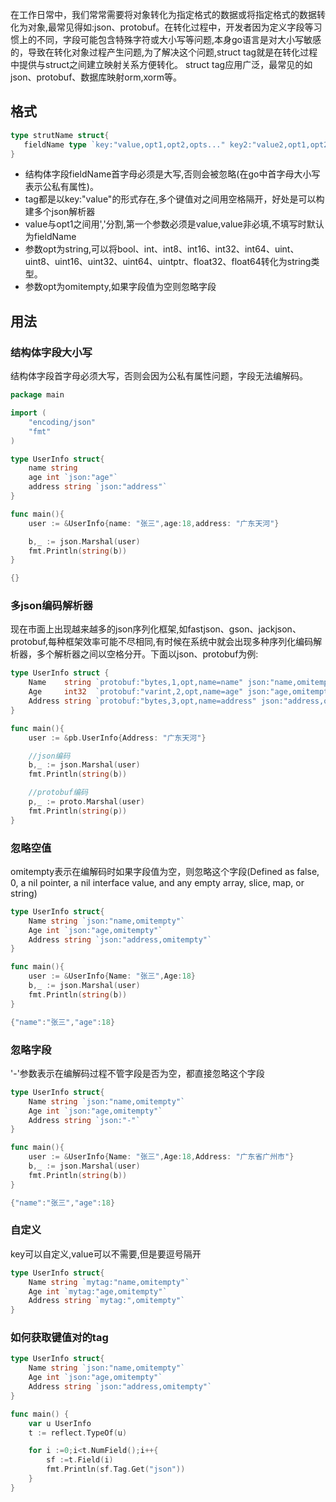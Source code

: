﻿在工作日常中，我们常常需要将对象转化为指定格式的数据或将指定格式的数据转化为对象,最常见得如:json、protobuf。在转化过程中，开发者因为定义字段等习惯上的不同，字段可能包含特殊字符或大小写等问题,本身go语言是对大小写敏感的，导致在转化对象过程产生问题,为了解决这个问题,struct tag就是在转化过程中提供与struct之间建立映射关系方便转化。
struct tag应用广泛，最常见的如json、protobuf、数据库映射orm,xorm等。

## 格式
```go
type strutName struct{
   fieldName type `key:"value,opt1,opt2,opts..." key2:"value2,opt1,opt2,opts..."`
}
```
 - 结构体字段fieldName首字母必须是大写,否则会被忽略(在go中首字母大小写表示公私有属性)。
 - tag都是以key:"value"的形式存在,多个键值对之间用空格隔开，好处是可以构建多个json解析器
 - value与opt1之间用','分割,第一个参数必须是value,value非必填,不填写时默认为fieldName
 - 参数opt为string,可以将bool、int、int8、int16、int32、int64、uint、uint8、uint16、uint32、uint64、uintptr、float32、float64转化为string类型。
 - 参数opt为omitempty,如果字段值为空则忽略字段
 
## 用法
### 结构体字段大小写
结构体字段首字母必须大写，否则会因为公私有属性问题，字段无法编解码。
```go
package main

import (
	"encoding/json"
	"fmt"
)

type UserInfo struct{
	name string
	age int `json:"age"`
	address string `json:"address"`
}

func main(){
	user := &UserInfo{name: "张三",age:18,address: "广东天河"}

	b,_ := json.Marshal(user)
	fmt.Println(string(b))
}
```

```go
{}
```

### 多json编码解析器
现在市面上出现越来越多的json序列化框架,如fastjson、gson、jackjson、protobuf,每种框架效率可能不尽相同,有时候在系统中就会出现多种序列化编码解析器，多个解析器之间以空格分开。下面以json、protobuf为例:
```go
type UserInfo struct {
	Name    string `protobuf:"bytes,1,opt,name=name" json:"name,omitempty"`
	Age     int32  `protobuf:"varint,2,opt,name=age" json:"age,omitempty"`
	Address string `protobuf:"bytes,3,opt,name=address" json:"address,omitempty"`
}

func main(){
	user := &pb.UserInfo{Address: "广东天河"}

	//json编码
	b,_ := json.Marshal(user)
	fmt.Println(string(b))

	//protobuf编码
	p,_ := proto.Marshal(user)
	fmt.Println(string(p))
}
```

### 忽略空值
omitempty表示在编解码时如果字段值为空，则忽略这个字段(Defined as false, 0, a nil pointer, a nil interface value, and any empty array, slice, map, or string)
```go
type UserInfo struct{
	Name string `json:"name,omitempty"`
	Age int `json:"age,omitempty"`
	Address string `json:"address,omitempty"`
}

func main(){
	user := &UserInfo{Name: "张三",Age:18}
	b,_ := json.Marshal(user)
	fmt.Println(string(b))
}
```
```go
{"name":"张三","age":18}
```
### 忽略字段
'-'参数表示在编解码过程不管字段是否为空，都直接忽略这个字段
```go
type UserInfo struct{
	Name string `json:"name,omitempty"`
	Age int `json:"age,omitempty"`
	Address string `json:"-"`
}

func main(){
	user := &UserInfo{Name: "张三",Age:18,Address: "广东省广州市"}
	b,_ := json.Marshal(user)
	fmt.Println(string(b))
}
```
```go
{"name":"张三","age":18}
```
### 自定义
key可以自定义,value可以不需要,但是要逗号隔开
```go
type UserInfo struct{
	Name string `mytag:"name,omitempty"`
	Age int `mytag:"age,omitempty"`
	Address string `mytag:",omitempty"`
}
```

### 如何获取键值对的tag
```go
type UserInfo struct{
	Name string `json:"name,omitempty"`
	Age int `json:"age,omitempty"`
	Address string `json:"address,omitempty"`
}

func main() {
	var u UserInfo
	t := reflect.TypeOf(u)

	for i :=0;i<t.NumField();i++{
		sf :=t.Field(i)
		fmt.Println(sf.Tag.Get("json"))
	}
}
```

